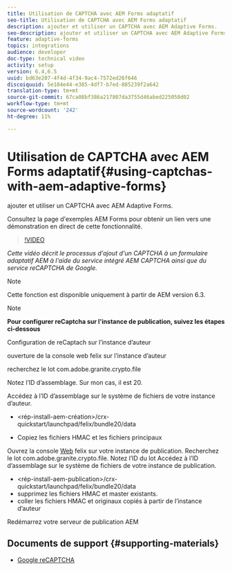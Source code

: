 ```yaml
---
title: Utilisation de CAPTCHA avec AEM Forms adaptatif
seo-title: Utilisation de CAPTCHA avec AEM Forms adaptatif
description: ajouter et utiliser un CAPTCHA avec AEM Adaptive Forms.
seo-description: ajouter et utiliser un CAPTCHA avec AEM Adaptive Forms.
feature: adaptive-forms
topics: integrations
audience: developer
doc-type: technical video
activity: setup
version: 6.4,6.5
uuid: bd63e207-4f4d-4f34-9ac4-7572ed26f646
discoiquuid: 5e184e44-e385-4df7-b7ed-085239f2a642
translation-type: tm+mt
source-git-commit: 67ca08bf386a217807da3755d46abed225050d02
workflow-type: tm+mt
source-wordcount: '242'
ht-degree: 11%

---
```



# Utilisation de CAPTCHA avec AEM Forms adaptatif{#using-captchas-with-aem-adaptive-forms}

ajouter et utiliser un CAPTCHA avec AEM Adaptive Forms.

Consultez la page d&#39;exemples [](https://forms.enablementadobe.com/content/samples/samples.html?query=0) AEM Forms pour obtenir un lien vers une démonstration en direct de cette fonctionnalité.

>[!VIDEO](https://video.tv.adobe.com/v/18336/?quality=9&learn=on)

*Cette vidéo décrit le processus d&#39;ajout d&#39;un CAPTCHA à un formulaire adaptatif AEM à l&#39;aide du service intégré AEM CAPTCHA ainsi que du service reCAPTCHA de Google.*

>[!NOTE]
>
>Cette fonction est disponible uniquement à partir de AEM version 6.3.

>[!NOTE]
>
>**Pour configurer reCaptcha sur l&#39;instance de publication, suivez les étapes ci-dessous**
>
>Configuration de reCaptach sur l’instance d’auteur
>
>ouverture de la console [](http://localhost:4502/system/console/bundles) web felix sur l’instance d’auteur
>
>recherchez le lot com.adobe.granite.crypto.file
>
>Notez l’ID d’assemblage. Sur mon cas, il est 20.
>
>Accédez à l’ID d’assemblage sur le système de fichiers de votre instance d’auteur.
>
>* &lt;rép-install-aem-création>/crx-quickstart/launchpad/felix/bundle20/data
* Copiez les fichiers HMAC et les fichiers principaux

Ouvrez la console [Web](http://localhost:4502/system/console/bundles) felix sur votre instance de publication. Recherchez le lot com.adobe.granite.crypto.file. Notez l’ID du lot
Accédez à l’ID d’assemblage sur le système de fichiers de votre instance de publication.
* &lt;rép-install-aem-publication>/crx-quickstart/launchpad/felix/bundle20/data
* supprimez les fichiers HMAC et master existants.
* coller les fichiers HMAC et originaux copiés à partir de l’instance d’auteur

Redémarrez votre serveur de publication AEM

## Documents de support {#supporting-materials}

* [Google reCAPTCHA](https://www.google.com/recaptcha)

